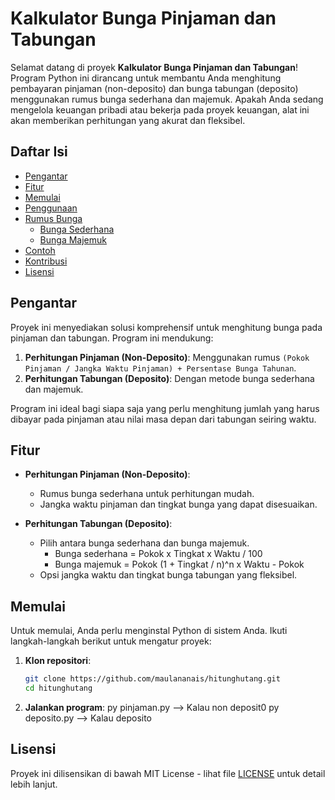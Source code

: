 # Kalkulator Bunga Pinjaman dan Tabungan

Selamat datang di proyek **Kalkulator Bunga Pinjaman dan Tabungan**! Program Python ini dirancang untuk membantu Anda menghitung pembayaran pinjaman (non-deposito) dan bunga tabungan (deposito) menggunakan rumus bunga sederhana dan majemuk. Apakah Anda sedang mengelola keuangan pribadi atau bekerja pada proyek keuangan, alat ini akan memberikan perhitungan yang akurat dan fleksibel.

## Daftar Isi
- [Pengantar](#pengantar)
- [Fitur](#fitur)
- [Memulai](#memulai)
- [Penggunaan](#penggunaan)
- [Rumus Bunga](#rumus-bunga)
  - [Bunga Sederhana](#bunga-sederhana)
  - [Bunga Majemuk](#bunga-majemuk)
- [Contoh](#contoh)
- [Kontribusi](#kontribusi)
- [Lisensi](#lisensi)

## Pengantar

Proyek ini menyediakan solusi komprehensif untuk menghitung bunga pada pinjaman dan tabungan. Program ini mendukung:
1. **Perhitungan Pinjaman (Non-Deposito)**: Menggunakan rumus `(Pokok Pinjaman / Jangka Waktu Pinjaman) + Persentase Bunga Tahunan`.
2. **Perhitungan Tabungan (Deposito)**: Dengan metode bunga sederhana dan majemuk.

Program ini ideal bagi siapa saja yang perlu menghitung jumlah yang harus dibayar pada pinjaman atau nilai masa depan dari tabungan seiring waktu.

## Fitur

- **Perhitungan Pinjaman (Non-Deposito)**: 
  - Rumus bunga sederhana untuk perhitungan mudah.
  - Jangka waktu pinjaman dan tingkat bunga yang dapat disesuaikan.
  
- **Perhitungan Tabungan (Deposito)**:
  - Pilih antara bunga sederhana dan bunga majemuk.
    - Bunga sederhana = Pokok x Tingkat x Waktu / 100
    - Bunga majemuk = Pokok (1 + Tingkat / n)^n x Waktu - Pokok
  - Opsi jangka waktu dan tingkat bunga tabungan yang fleksibel.

## Memulai

Untuk memulai, Anda perlu menginstal Python di sistem Anda. Ikuti langkah-langkah berikut untuk mengatur proyek:

1. **Klon repositori**:
   ```bash
   git clone https://github.com/maulananais/hitunghutang.git
   cd hitunghutang
   
2. **Jalankan program**:
   py pinjaman.py --> Kalau non deposit0
   py deposito.py --> Kalau deposito

## Lisensi

Proyek ini dilisensikan di bawah MIT License - lihat file [LICENSE](LICENSE) untuk detail lebih lanjut.
